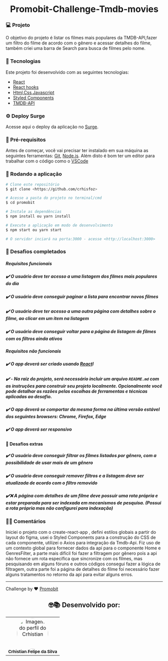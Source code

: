 <h1 align="center">
     Promobit-Challenge-Tmdb-movies
</h1>

###  💻 Projeto
O objetivo do projeto é listar os filmes mais populares da TMDB-API,fazer um filtro do filme de acordo com o gênero e acessar detalhes do filme, também criei uma barra de Search para busca de filmes pelo nome.

### 🚀 Tecnologias
Este projeto foi desenvolvido com as seguintes tecnologias:
- [React](https://reactjs.org)
- [React hooks](https://reactjs.org/docs/hooks-intro.html)
- [Html,Css,Javascript](https://www.w3schools.com/)
- [Styled Components](https://styled-components.com/)
- [TMDB-API](https://developers.themoviedb.org/3/getting-started/introduction)

### ⚙️ Deploy Surge
Acesse aqui o deploy da aplicação no [Surge](https://daffy-help.surge.sh/).

###  🎲 Pré-requisitos

Antes de começar, você vai precisar ter instalado em sua máquina as seguintes ferramentas:
[Git](https://git-scm.com), [Node.js](https://nodejs.org/en/). 
Além disto é bom ter um editor para trabalhar com o código como o  [VSCode](https://code.visualstudio.com/)

### 🎲 Rodando a aplicação

```bash
# Clone este repositório
$ git clone <https://github.com/crhisfoz>

# Acesse a pasta do projeto no terminal/cmd
$ cd promobit

# Instale as dependências
$ npm install ou yarn install

# Execute a aplicação em modo de desenvolvimento
$ npm start ou yarn start

# O servidor inciará na porta:3000 - acesse <http://localhost:3000>
```

### 🧠 Desafios completados
#####  Requisitos funcionais
   ##### ✔️ O usuário deve ter acesso a uma listagem dos filmes mais populares do dia
   ##### ✔️ O usuário deve conseguir paginar a lista para encontrar novos filmes
   ##### ✔️ O usuário deve ter acesso a uma outra página com detalhes sobre o filme, ao clicar em um item na listagem
  ##### ✔️ O usuário deve conseguir voltar para a página de listagem de filmes com os filtros ainda ativos
 #####  Requisitos não funcionais
  ##### ✔️ O app deverá ser criado usando [React](https://reactjs.org/)I
  ##### ✔️ -   Na raiz do projeto, será necessário incluir um arquivo  `README.md`  com as instruções para construir seu projeto localmente. Opcionalmente você pode detalhar as razões pelas escolhas de ferramentas e técnicas aplicadas ao desafio.
  ##### ✔️ O app deverá se comportar da mesma forma na última versão estável dos seguintes browsers: Chrome, Firefox, Edge
  ##### ✔️ O app deverá ser responsivo
 
  #### 🎯 Desafios extras
   ##### ✔️ O usuário deve conseguir filtrar os filmes listados por gênero, com a possibilidade de usar mais de um gênero
   ##### ✔️ O usuário deve conseguir remover filtros e a listagem deve ser atualizada de acordo com o filtro removido
   ##### ✔️❌ A página com detalhes de um filme deve possuir uma rota própria e estar preparada para ser indexada em mecanismos de pesquisa. (Possui a rota própria mas não configurei para indexação)


### ✍🏻 Comentários
 Iniciei o projeto com o create-react-app , defini estilos globais a partir do layout do figma, usei o Styled Components para a construção do CSS de cada componente, utilizei o Axios para integração da Tmdb-Api.
  Fiz uso de um contexto global para fornecer dados da api para o componente Home e GenresFilter, a parte mais difícil foi fazer a filtragem por gênero pois a api não fornece um rota específica que sincronize com os filmes, mas pesquisando em alguns fóruns e outros códigos consegui fazer a lógica de filtragem, outra parte foi a página de detalhes do filme foi necessário fazer alguns tratamentos no retorno da api para evitar alguns erros. 

---

Challenge by ♥ [Promobit]()

<h2 align="center">
🤓📚
Desenvolvido por: 
</h2>
<table align="center">
  <tr>
      <td align="center"><a href="https://github.com/crhisfoz">
        <img src="https://avatars.githubusercontent.com/u/89948060?v=4" style="border-radius: 50%" width="100px" alt="Imagem do perfil do Crhistian"/>
      <br />
        <sub><b>Crhistian Felipe da Silva</b></sub>
      <br />
      </td>    
</table>

